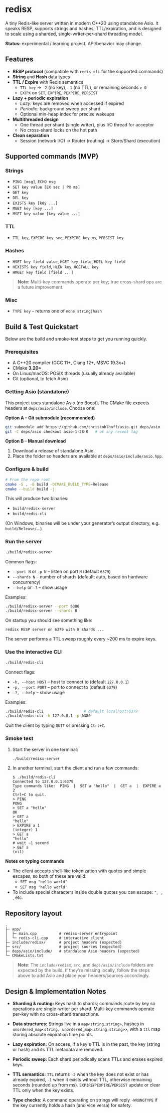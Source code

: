 ﻿# redisx

A tiny Redis-like server written in modern C++20 using standalone Asio.
It speaks RESP, supports strings and hashes, TTL/expiration, and is designed to scale using a sharded, single-writer-per-shard threading model.

**Status:** experimental / learning project. API/behavior may change.

## Features

- **RESP protocol** (compatible with `redis-cli` for the supported commands)
- **String** and **Hash** data types
- **TTL / Expire** with Redis semantics  
  - `TTL key` → `-2` (no key), `-1` (no TTL), or remaining seconds `≥ 0`
  - `EX`/`PX` on `SET`, `EXPIRE`, `PEXPIRE`, `PERSIST`
- **Lazy + periodic expiration**  
  - *Lazy:* keys are removed when accessed if expired  
  - *Periodic:* background sweep per shard  
  - Optional min-heap index for precise wakeups
- **Multithreaded design**  
  - One thread per shard (single writer), plus I/O thread for acceptor  
  - No cross-shard locks on the hot path
- **Clean separation**  
  - Session (network I/O) → Router (routing) → Store/Shard (execution)

## Supported commands (MVP)

### Strings
- `PING [msg]`, `ECHO msg`
- `SET key value [EX sec | PX ms]`
- `GET key`
- `DEL key`
- `EXISTS key [key ...]`
- `MGET key [key ...]`
- `MSET key value [key value ...]`

### TTL
- `TTL key`, `EXPIRE key sec`, `PEXPIRE key ms`, `PERSIST key`

### Hashes
- `HSET key field value`, `HGET key field`, `HDEL key field`
- `HEXISTS key field`, `HLEN key`, `HGETALL key`
- `HMGET key field [field ...]`

> **Note:** Multi-key commands operate per key; true cross-shard ops are a future improvement.

### Misc
- `TYPE key` – returns one of `none|string|hash`


## Build & Test Quickstart

Below are the build and smoke-test steps to get you running quickly.

### Prerequisites

- A C++20 compiler (GCC 11+, Clang 12+, MSVC 19.3x+)
- CMake **3.20+**
- On Linux/macOS: POSIX threads (usually already available)
- Git (optional, to fetch Asio)

### Getting Asio (standalone)

This project uses standalone Asio (no Boost). The CMake file expects headers at `deps/asio/include`. Choose one:

**Option A – Git submodule (recommended)**

```bash
git submodule add https://github.com/chriskohlhoff/asio.git deps/asio
git -C deps/asio checkout asio-1-28-0   # or any recent tag
```

**Option B – Manual download**

1. Download a release of standalone Asio.  
2. Place the folder so headers are available at `deps/asio/include/asio.hpp`.

### Configure & build

```bash
# From the repo root
cmake -S . -B build -DCMAKE_BUILD_TYPE=Release
cmake --build build -j
```

This will produce two binaries:

- `build/redisx-server`
- `build/redis-cli`

(On Windows, binaries will be under your generator’s output directory, e.g. `build/Release/…`.)

### Run the server

```bash
./build/redisx-server
```

Common flags:

- `--port N` or `-p N` – listen on port `N` (default `6379`)
- `--shards N` – number of shards (default: auto, based on hardware concurrency)
- `--help` or `-?` – show usage

Examples:

```bash
./build/redisx-server --port 6380
./build/redisx-server --shards 8
```

On startup you should see something like:

```
redisx RESP server on 6379 with 8 shards ...
```

The server performs a TTL sweep roughly every ~200 ms to expire keys.

### Use the interactive CLI

```bash
./build/redis-cli
```

Connect flags:

- `-h, --host HOST` – host to connect to (default `127.0.0.1`)
- `-p, --port PORT` – port to connect to (default `6379`)
- `-?, --help` – show usage

Examples:

```bash
./build/redis-cli                  # default localhost:6379
./build/redis-cli -h 127.0.0.1 -p 6380
```

Quit the client by typing `QUIT` or pressing `Ctrl+C`.

### Smoke test

1. Start the server in one terminal:
   ```bash
   ./build/redisx-server
   ```

2. In another terminal, start the client and run a few commands:
   ```text
   $ ./build/redis-cli
   Connected to 127.0.0.1:6379
   Type commands like:  PING  |  SET a "hello"  |  GET a  |  EXPIRE a 2
   Ctrl+C to quit.
   > PING
   PONG
   > SET a "hello"
   OK
   > GET a
   "hello"
   > EXPIRE a 1
   (integer) 1
   > GET a
   "hello"
   # wait ~1 second
   > GET a
   (nil)
   ```

**Notes on typing commands**

- The client accepts shell-like tokenization with quotes and simple escapes, so both of these are valid:
  - `SET msg "hello world"`
  - `SET msg 'hello world'`
- To include special characters inside double quotes you can escape: `"`, `
`, `	`, etc.


## Repository layout

```
.
├─ app/
│  ├─ main.cpp          # redisx-server entrypoint
│  └─ redis-cli.cpp     # interactive client
├─ include/redisx/      # project headers (expected)
├─ src/                 # project sources (expected)
├─ deps/asio/include/   # standalone Asio headers (expected)
└─ CMakeLists.txt
```

> **Note**: The `include/redisx`, `src`, and `deps/asio/include` folders are expected by the build. If they’re missing locally, follow the steps above to add Asio and place your headers/sources accordingly.


## Design & Implementation Notes

- **Sharding & routing:** Keys hash to shards; commands route by key so operations are single-writer per shard. Multi-key commands operate per-key with no cross-shard transactions.

- **Data structures:** Strings live in a `map<string,string>`, hashes in `unordered_map<string, unordered_map<string,string>>`, with a `ttl` map storing absolute expiration time points.

- **Lazy expiration:** On access, if a key's TTL is in the past, the key (string or hash) and its TTL metadata are removed.

- **Periodic sweep:** Each shard periodically scans TTLs and erases expired keys.

- **TTL semantics:** `TTL` returns `-2` when the key does not exist or has already expired, `-1` when it exists without TTL, otherwise remaining seconds (rounded up from ms). `EXPIRE`/`PEXPIRE`/`PERSIST` update or clear TTL only when the key exists.

- **Type checks:** A command operating on strings will reply `-WRONGTYPE` if the key currently holds a hash (and vice versa) for safety.
